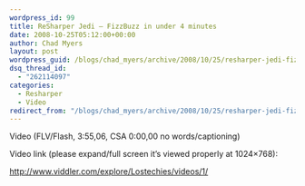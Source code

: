 ```yaml
---
wordpress_id: 99
title: ReSharper Jedi – FizzBuzz in under 4 minutes
date: 2008-10-25T05:12:00+00:00
author: Chad Myers
layout: post
wordpress_guid: /blogs/chad_myers/archive/2008/10/25/resharper-jedi-fizzbuzz-in-under-4-minutes.aspx
dsq_thread_id:
  - "262114097"
categories:
  - Resharper
  - Video
redirect_from: "/blogs/chad_myers/archive/2008/10/25/resharper-jedi-fizzbuzz-in-under-4-minutes.aspx/"
---
```

Video (FLV/Flash, 3:55,06, CSA 0:00,00 no words/captioning)

Video link (please expand/full screen it’s viewed properly at 1024&#215;768):

<http://www.viddler.com/explore/Lostechies/videos/1/>&#160; 

&#160;